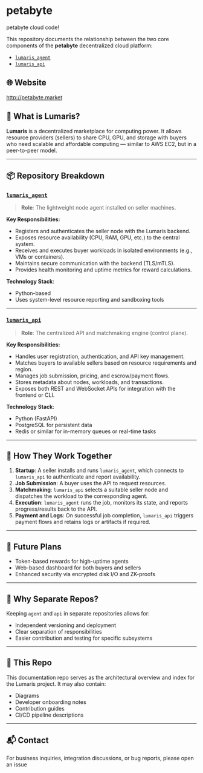 # petabyte
petabyte cloud code!

This repository documents the relationship between the two core components of the **petabyte** decentralized cloud platform:

- [`lumaris_agent`](https://github.com/BDR-Pro/lumaris_agent)
- [`lumaris_api`](https://github.com/BDR-Pro/lumaris_api)

## 🌐 Website 

http://petabyte.market

## 🔧 What is Lumaris?

**Lumaris** is a decentralized marketplace for computing power. It allows resource providers (sellers) to share CPU, GPU, and storage with buyers who need scalable and affordable computing — similar to AWS EC2, but in a peer-to-peer model.

---

## 📦 Repository Breakdown

### [`lumaris_agent`](https://github.com/BDR-Pro/lumaris_agent)

> **Role**: The lightweight node agent installed on seller machines.

**Key Responsibilities:**

- Registers and authenticates the seller node with the Lumaris backend.
- Exposes resource availability (CPU, RAM, GPU, etc.) to the central system.
- Receives and executes buyer workloads in isolated environments (e.g., VMs or containers).
- Maintains secure communication with the backend (TLS/mTLS).
- Provides health monitoring and uptime metrics for reward calculations.

**Technology Stack**:
- Python-based
- Uses system-level resource reporting and sandboxing tools

---

### [`lumaris_api`](https://github.com/BDR-Pro/lumaris_api)

> **Role**: The centralized API and matchmaking engine (control plane).

**Key Responsibilities:**

- Handles user registration, authentication, and API key management.
- Matches buyers to available sellers based on resource requirements and region.
- Manages job submission, pricing, and escrow/payment flows.
- Stores metadata about nodes, workloads, and transactions.
- Exposes both REST and WebSocket APIs for integration with the frontend or CLI.

**Technology Stack**:
- Python (FastAPI)
- PostgreSQL for persistent data
- Redis or similar for in-memory queues or real-time tasks

---

## 🔗 How They Work Together

1. **Startup**: A seller installs and runs `lumaris_agent`, which connects to `lumaris_api` to authenticate and report availability.
2. **Job Submission**: A buyer uses the API to request resources.
3. **Matchmaking**: `lumaris_api` selects a suitable seller node and dispatches the workload to the corresponding agent.
4. **Execution**: `lumaris_agent` runs the job, monitors its state, and reports progress/results back to the API.
5. **Payment and Logs**: On successful job completion, `lumaris_api` triggers payment flows and retains logs or artifacts if required.

---

## 🚧 Future Plans

- Token-based rewards for high-uptime agents
- Web-based dashboard for both buyers and sellers
- Enhanced security via encrypted disk I/O and ZK-proofs

---

## 🧠 Why Separate Repos?

Keeping `agent` and `api` in separate repositories allows for:

- Independent versioning and deployment
- Clear separation of responsibilities
- Easier contribution and testing for specific subsystems

---

## 📁 This Repo

This documentation repo serves as the architectural overview and index for the Lumaris project. It may also contain:

- Diagrams
- Developer onboarding notes
- Contribution guides
- CI/CD pipeline descriptions

---

## 📬 Contact

For business inquiries, integration discussions, or bug reports, please open an issue
